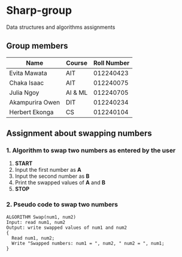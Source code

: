 # Sharp-group
Data structures and algorithms assignments
## Group members 


| Name             | Course      | Roll Number |
|------------------|-------------|-------------|
| Evita Mawata     |  AIT        | 012240423   |        
| Chaka  Isaac     |  AIT        | 012240075   |       
| Julia Ngoy       | AI & ML     | 012240705   |   
| Akampurira Owen  | DIT         | 012240234   |                   
| Herbert Ekonga   |  CS         | 012240104   |     

## Assignment about swapping numbers 

### 1. Algorithm to swap two numbers as entered by the user

1. **START**  
2. Input the first number as **A**  
3. Input the second number as **B**  
4. Print the swapped values of **A** and **B**  
5. **STOP**  

### 2. Pseudo code to swap two numbers

```plaintext
ALGORITHM Swap(num1, num2)
Input: read num1, num2
Output: write swapped values of num1 and num2
{
  Read num1, num2;
  Write "Swapped numbers: num1 = ", num2, " num2 = ", num1;
}


